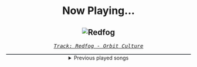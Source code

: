 <div align="center"> 
<h1>Now Playing...</h1>

![Redfog](https://i.scdn.co/image/ab67616d00001e028f587f88a75a7b4a492066f8)
--
_<samp><a href="https://open.spotify.com/track/24iBRrfYfUjhq8dhBLTQwm">Track: Redfog - Orbit Culture</a></samp>_

<div style="border: 1px #4B5054 solid"></div>
<details>
  <summary>
    Previous played songs
  </summary>
  <table>
    <thead>
      <tr>
        <th>
          Artist
        </th>
        <th>
          Song
        </th>
        <th>
          Link
        </th>
      </tr>
    </thead>
    <tbody>
      <tr><td>Orbit Culture</td><td>Redfog</td><td><a href="https://open.spotify.com/track/24iBRrfYfUjhq8dhBLTQwm">https://open.spotify.com/track/24iBRrfYfUjhq8dhBLTQwm</a></td></tr><tr><td>Orbit Culture</td><td>While We Serve</td><td><a href="https://open.spotify.com/track/3LmcjJ7e4tlRqwYs2VNRq0">https://open.spotify.com/track/3LmcjJ7e4tlRqwYs2VNRq0</a></td></tr><tr><td>Orbit Culture</td><td>Saw</td><td><a href="https://open.spotify.com/track/4HPrgYRpShQ7da64ssK3xP">https://open.spotify.com/track/4HPrgYRpShQ7da64ssK3xP</a></td></tr><tr><td>Orbit Culture</td><td>Strangler</td><td><a href="https://open.spotify.com/track/0345Z4kkjvOGZRvZMo5Vqd">https://open.spotify.com/track/0345Z4kkjvOGZRvZMo5Vqd</a></td></tr><tr><td>Orbit Culture</td><td>Vultures of North</td><td><a href="https://open.spotify.com/track/5jMXpChApbHCf8a7PfEp6b">https://open.spotify.com/track/5jMXpChApbHCf8a7PfEp6b</a></td></tr><tr><td>Orbit Culture</td><td>Nerve</td><td><a href="https://open.spotify.com/track/7axsqaUbWaD2MMnIiJUv36">https://open.spotify.com/track/7axsqaUbWaD2MMnIiJUv36</a></td></tr><tr><td>Orbit Culture</td><td>North Star of Nija</td><td><a href="https://open.spotify.com/track/1AdG8H4pLIROxnQ3KxSvfx">https://open.spotify.com/track/1AdG8H4pLIROxnQ3KxSvfx</a></td></tr><tr><td>Orbit Culture</td><td>Death Above Life</td><td><a href="https://open.spotify.com/track/4UAEU0YaHW4o6Dh5irv9Dv">https://open.spotify.com/track/4UAEU0YaHW4o6Dh5irv9Dv</a></td></tr><tr><td>Orbit Culture</td><td>Hydra</td><td><a href="https://open.spotify.com/track/24hTw9XNGHcdxc3nukxy5S">https://open.spotify.com/track/24hTw9XNGHcdxc3nukxy5S</a></td></tr><tr><td>Orbit Culture</td><td>The Tales of War</td><td><a href="https://open.spotify.com/track/1hOOJBNK0fuRIyEytMkx07">https://open.spotify.com/track/1hOOJBNK0fuRIyEytMkx07</a></td></tr><tr><td>We Came As Romans</td><td>knowing pain</td><td><a href="https://open.spotify.com/track/2mxomIhUsKpruIKYaCHRTP">https://open.spotify.com/track/2mxomIhUsKpruIKYaCHRTP</a></td></tr><tr><td>Blackbriar</td><td>My Lonely Crusade</td><td><a href="https://open.spotify.com/track/2Xta8frJ6tsFKqv52Tw9TH">https://open.spotify.com/track/2Xta8frJ6tsFKqv52Tw9TH</a></td></tr><tr><td>ONI</td><td>What I've Become</td><td><a href="https://open.spotify.com/track/6eZqEeKSg8xnADaSV6y0MT">https://open.spotify.com/track/6eZqEeKSg8xnADaSV6y0MT</a></td></tr><tr><td>Feuerschwanz</td><td>Knightclub (feat. Dag SDP)</td><td><a href="https://open.spotify.com/track/3L7BBzuxH9jtJKOg8Hky2T">https://open.spotify.com/track/3L7BBzuxH9jtJKOg8Hky2T</a></td></tr><tr><td>Fit For A King</td><td>Extinction</td><td><a href="https://open.spotify.com/track/4ZD2aQMKmS7T9wrWq25k3k">https://open.spotify.com/track/4ZD2aQMKmS7T9wrWq25k3k</a></td></tr><tr><td>Dayseeker</td><td>Creature In The Black Night</td><td><a href="https://open.spotify.com/track/2Xqs5XahksqUpygCI728Th">https://open.spotify.com/track/2Xqs5XahksqUpygCI728Th</a></td></tr><tr><td>New Medicine</td><td>TYPE</td><td><a href="https://open.spotify.com/track/6qqcH3OimNVqyIEQM2jn3q">https://open.spotify.com/track/6qqcH3OimNVqyIEQM2jn3q</a></td></tr><tr><td>Three Days Grace</td><td>In Cold Blood</td><td><a href="https://open.spotify.com/track/292YJaESibS58VAHPqNaCT">https://open.spotify.com/track/292YJaESibS58VAHPqNaCT</a></td></tr><tr><td>I Prevail</td><td>Into Hell</td><td><a href="https://open.spotify.com/track/4jF31laOogsHBgNnoJQpeE">https://open.spotify.com/track/4jF31laOogsHBgNnoJQpeE</a></td></tr><tr><td>Attack Attack!</td><td>Without You</td><td><a href="https://open.spotify.com/track/4wmF26PyorHNaUnplNATzG">https://open.spotify.com/track/4wmF26PyorHNaUnplNATzG</a></td></tr>
    </tbody>
  </table>
</details>

</div>
